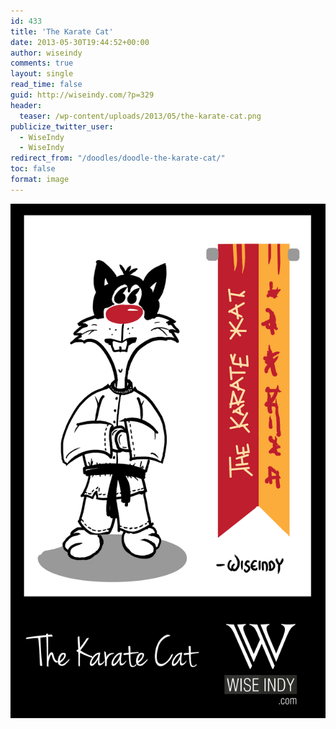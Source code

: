 ```yaml
---
id: 433
title: 'The Karate Cat'
date: 2013-05-30T19:44:52+00:00
author: wiseindy
comments: true
layout: single
read_time: false
guid: http://wiseindy.com/?p=329
header:
  teaser: /wp-content/uploads/2013/05/the-karate-cat.png
publicize_twitter_user:
  - WiseIndy
  - WiseIndy
redirect_from: "/doodles/doodle-the-karate-cat/"
toc: false
format: image
---
```

![The Karate Cat](/wp-content/uploads/2013/05/the-karate-cat.png "The Karate Cat")
